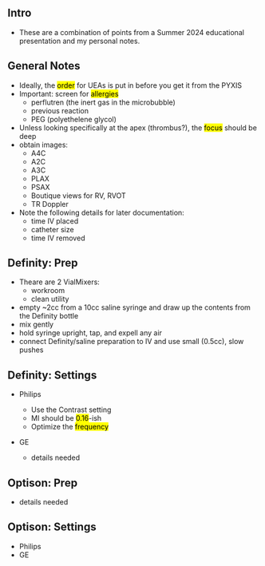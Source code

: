 ## Intro

- These are a combination of points from a Summer 2024 educational presentation and my personal notes.

## General Notes

- Ideally, the <mark>order</mark> for UEAs is put in before you get it from the PYXIS
- <i class="fa-solid fa-circle-exclamation"></i>Important: screen for <mark>allergies</mark>
  - perflutren (the inert gas in the microbubble)
  - previous reaction
  - PEG (polyethelene glycol)
- Unless looking specifically at the apex (thrombus?), the <mark>focus</mark> should be deep
- obtain images:
  - A4C
  - A2C
  - A3C
  - PLAX
  - PSAX
  - Boutique views for RV, RVOT 
  - TR Doppler
- Note the following details for later documentation:
  - time IV placed
  - catheter size
  - time IV removed

## Definity: Prep

- Theare are 2 VialMixers: 
  - workroom 
  - clean utility
- empty ~2cc from a 10cc saline syringe and draw up the contents from the Definity bottle
- mix gently
- hold syringe upright, tap, and expell any air
- connect Definity/saline preparation to IV and use small (0.5cc), slow pushes

## Definity: Settings

- Philips
  - Use the Contrast setting
  - MI should be <mark>0.16</mark>-ish
  - Optimize the <mark>frequency</mark>

- GE
  - details needed

## Optison: Prep

- details needed

## Optison: Settings

- Philips
- GE

